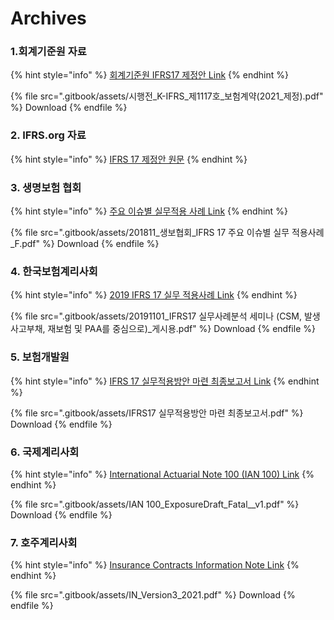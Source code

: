 # Archives

### 1.회계기준원 자료

{% hint style="info" %}
[회계기준원 IFRS17 제정안 Link](http://www.kasb.or.kr/fe/bbs/NR\_view.do?bbsCd=1061\&bbsSeq=36667\&currentPage=1\&rowPerPage=10\&ctgCd=11\&sortCds=\&startDt=\&endDt=\&searchKey=1000\&searchVal=)
{% endhint %}

{% file src=".gitbook/assets/시행전_K-IFRS_제1117호_보험계약(2021_제정).pdf" %}
Download
{% endfile %}

### 2. IFRS.org 자료

{% hint style="info" %}
[IFRS 17 제정안 원문](http://www.kasb.or.kr/upload/IFRS/2020/IFRS2020-3\_WEBSITE\_122.pdf)&#x20;
{% endhint %}



### 3. 생명보험 협회

{% hint style="info" %}
[주요 이슈별 실무적용 사례 Link](https://www.klia.or.kr/board/8/view.do?boardNo=121728\&boardMngNo=8\&seq=1\&se=)
{% endhint %}

{% file src=".gitbook/assets/201811_생보협회_IFRS 17 주요 이슈별 실무 적용사례_F.pdf" %}
Download
{% endfile %}

### 4. 한국보험계리사회

{% hint style="info" %}
[2019 IFRS 17 실무 적용사례 Link](https://www.actuary.or.kr/ifrs/edu\_view.asp?idx=22\&listnum=15\&search=\&searchtext=\&page=8\&gubun1=)
{% endhint %}

{% file src=".gitbook/assets/20191101_IFRS17 실무사례분석 세미나 (CSM, 발생사고부채, 재보험 및 PAA를 중심으로)_게시용.pdf" %}
Download
{% endfile %}

### 5. 보험개발원&#x20;

{% hint style="info" %}
[IFRS 17 실무적용방안 마련 최종보고서 Link](https://www.kidi.or.kr/user/nd61128.do?View\&dmlType=\&total\_searchkey=\&page=1\&pageSC=\&pageSO=\&dmlType=\&boardNo=00065918\&menuCode=krsite\&pageST=SUBJECT\&pageSV=\&button=&\_\_encrypted=RLto2xBXJBgUva1wugLPhkjqlJSKnmb4hDECxCPUQ0/FvKDSofGXKBGEblE4SRH6mXuGPGbOi2K52Ty7RczFKuUjDPENnERwkPLJaASafVFQ4pWCf9ZOONcKGxyz2AI4RDrRBlaiQXe0iQOnyyP4tUIF2eRl31IepzmZpCFsLqCIu7BMF3s+Kmi37/WsdD/cq3NhOm7fjXPw1k1NnUV4Ab97d9IbjnKyZiXQohWd3rRV3BAiPiojdZ6VHkXGMyeSTm7AtCSOHEbdoIU0FK05oQrKDggJBPFsZpUoO6A85u6UYXODQIA/qyXIj1tdREWsVQGlYBQ7YDAydEmt6qXR8YA3JBP0gqlAFUIstWJpI3s=)
{% endhint %}

{% file src=".gitbook/assets/IFRS17 실무적용방안 마련 최종보고서.pdf" %}
Download
{% endfile %}

### 6. 국제계리사회

{% hint style="info" %}
[International Actuarial Note 100 (IAN 100) Link](https://www.actuaries.org/iaa/IAA/Publications/IANs/IAA/Publications/international\_actuarial\_notes.aspx?hkey=d03a8eec-38fe-4d76-80b0-e0ed1e4e538b)
{% endhint %}

{% file src=".gitbook/assets/IAN 100_ExposureDraft_Fatal__v1.pdf" %}
Download
{% endfile %}

### 7. 호주계리사회

{% hint style="info" %}
[Insurance Contracts Information Note Link](https://www.actuaries.asn.au/professional-development-regulation/ifrs-17-and-aasb-17)
{% endhint %}

{% file src=".gitbook/assets/IN_Version3_2021.pdf" %}
Download
{% endfile %}
